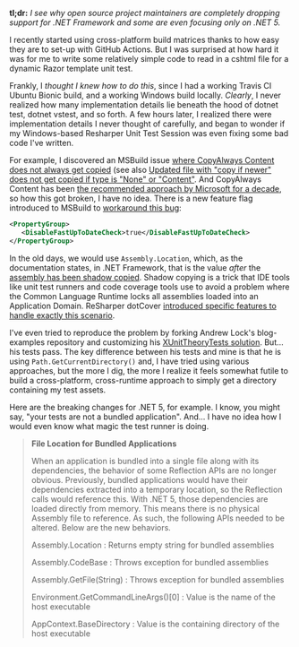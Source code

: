 **tl;dr:** *I see why open source project maintainers are completely dropping support for .NET Framework and some are even focusing only on .NET 5.*

I recently started using cross-platform build matrices thanks to how easy they are to set-up with GitHub Actions.  But I was surprised at how hard it was for me to write some relatively simple code to read in a cshtml file for a dynamic Razor template unit test.

Frankly, I *thought I knew how to do this*, since I had a working Travis CI Ubuntu Bionic build, and a working Windows build locally.  *Clearly*, I never realized how many implementation details lie beneath the hood of dotnet test, dotnet vstest, and so forth.  A few hours later, I realized there were implementation details I never thought of carefully, and began to wonder if my Windows-based Resharper Unit Test Session was even fixing some bad code I've written.

For example, I discovered an MSBuild issue [where CopyAlways Content does not always get copied](https://github.com/xunit/xunit/issues/1796#issuecomment-483218319) (see also [Updated file with "copy if newer" does not get copied if type is "None" or "Content"](https://github.com/dotnet/project-system/issues/3937#issue-356556736).  And CopyAlways Content has been [the recommended approach by Microsoft for a decade](https://docs.microsoft.com/en-us/previous-versions/ms182475(v=vs.140)?redirectedfrom=MSDN#how-do-i-deploy-test-files-for-a-local-test), so how this got broken, I have no idea.  There is a new feature flag introduced to MSBuild to [workaround this bug](https://github.com/dotnet/project-system/issues/3568#issuecomment-465323579): 

```xml
<PropertyGroup>
   <DisableFastUpToDateCheck>true</DisableFastUpToDateCheck>
</PropertyGroup>
```

In the old days, we would use `Assembly.Location`, which, as the documentation states, in .NET Framework, that is the value *after* the [assembly has been shadow copied](https://docs.microsoft.com/en-us/dotnet/framework/app-domains/shadow-copy-assemblies).  Shadow copying is a trick that IDE tools like unit test runners and code coverage tools use to avoid a problem where the Common Language Runtime locks all assemblies loaded into an Application Domain.  ReSharper dotCover 
[introduced specific features to handle exactly this scenario](https://blog.jetbrains.com/dotnet/2015/12/28/shadow-copying-in-dotcover-if-your-nunit-tests-fail-during-continuous-testing/).

I've even tried to reproduce the problem by forking Andrew Lock's blog-examples repository and customizing his [XUnitTheoryTests solution](https://github.com/jzabroski/blog-examples/tree/master/XUnitTheoryTests).  But... his tests pass.  The key difference between his tests and mine is that he is using `Path.GetCurrentDirectory()` and, I have tried using various approaches, but the more I dig, the more I realize it feels somewhat futile to build a cross-platform, cross-runtime approach to simply get a directory containing my test assets.

Here are the breaking changes for .NET 5, for example.  I know, you might say, "your tests are not a bundled application".  And... I have no idea how I would even know what magic the test runner is doing.



> **File Location for Bundled Applications**  
>  
> When an application is bundled into a single file along with its dependencies, the behavior of some Reflection APIs are no longer obvious. Previously, bundled applications would have their dependencies extracted into a temporary location, so the Reflection calls would reference this. With .NET 5, those dependencies are loaded directly from memory. This means there is no physical Assembly file to reference. As such, the following APIs needed to be altered. Below are the new behaviors.  
>  
> Assembly.Location  : Returns empty string for bundled assemblies  
>  
> Assembly.CodeBase  : Throws exception for bundled assemblies  
>  
> Assembly.GetFile(String)  : Throws exception for bundled assemblies  
>  
> Environment.GetCommandLineArgs()\[0\]  : Value is the name of the host executable  
>  
> AppContext.BaseDirectory  : Value is the containing directory of the host executable

